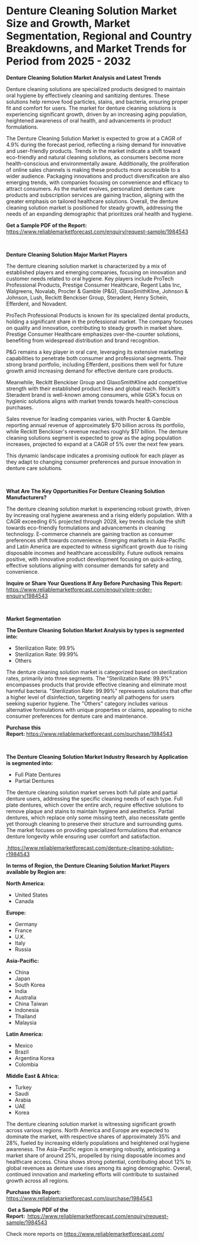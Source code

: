 <p><h1>Denture Cleaning Solution Market Size and Growth, Market Segmentation, Regional and Country Breakdowns, and Market Trends for Period from 2025 -  2032</h1></p><p><strong>Denture Cleaning Solution Market Analysis and Latest Trends</strong></p>
<p><p>Denture cleaning solutions are specialized products designed to maintain oral hygiene by effectively cleaning and sanitizing dentures. These solutions help remove food particles, stains, and bacteria, ensuring proper fit and comfort for users. The market for denture cleaning solutions is experiencing significant growth, driven by an increasing aging population, heightened awareness of oral health, and advancements in product formulations. </p><p>The Denture Cleaning Solution Market is expected to grow at a CAGR of 4.9% during the forecast period, reflecting a rising demand for innovative and user-friendly products. Trends in the market indicate a shift toward eco-friendly and natural cleaning solutions, as consumers become more health-conscious and environmentally aware. Additionally, the proliferation of online sales channels is making these products more accessible to a wider audience. Packaging innovations and product diversification are also emerging trends, with companies focusing on convenience and efficacy to attract consumers. As the market evolves, personalized denture care products and subscription services are gaining traction, aligning with the greater emphasis on tailored healthcare solutions. Overall, the denture cleaning solution market is positioned for steady growth, addressing the needs of an expanding demographic that prioritizes oral health and hygiene.</p></p>
<p><strong>Get a Sample PDF of the Report:&nbsp;</strong> <a href="https://www.reliablemarketforecast.com/enquiry/request-sample/1984543?utm_campaign=2193&utm_medium=2&utm_source=Github&utm_content=ia&utm_term=08022025&utm_id=denture-cleaning-solution">https://www.reliablemarketforecast.com/enquiry/request-sample/1984543</a></p>
<p>&nbsp;</p>
<p><strong>Denture Cleaning Solution Major Market Players</strong></p>
<p><p>The denture cleaning solution market is characterized by a mix of established players and emerging companies, focusing on innovation and customer needs related to oral hygiene. Key players include ProTech Professional Products, Prestige Consumer Healthcare, Regent Labs Inc, Walgreens, Novalab, Procter & Gamble (P&G), GlaxoSmithKline, Johnson & Johnson, Lush, Reckitt Benckiser Group, Steradent, Henry Schein, Efferdent, and Novadent.</p><p>ProTech Professional Products is known for its specialized dental products, holding a significant share in the professional market. The company focuses on quality and innovation, contributing to steady growth in market share. Prestige Consumer Healthcare emphasizes over-the-counter solutions, benefiting from widespread distribution and brand recognition.</p><p>P&G remains a key player in oral care, leveraging its extensive marketing capabilities to penetrate both consumer and professional segments. Their strong brand portfolio, including Efferdent, positions them well for future growth amid increasing demand for effective denture care products.</p><p>Meanwhile, Reckitt Benckiser Group and GlaxoSmithKline add competitive strength with their established product lines and global reach. Reckitt's Steradent brand is well-known among consumers, while GSK’s focus on hygienic solutions aligns with market trends towards health-conscious purchases.</p><p>Sales revenue for leading companies varies, with Procter & Gamble reporting annual revenue of approximately $70 billion across its portfolio, while Reckitt Benckiser's revenue reaches roughly $17 billion. The denture cleaning solutions segment is expected to grow as the aging population increases, projected to expand at a CAGR of 5% over the next few years.</p><p>This dynamic landscape indicates a promising outlook for each player as they adapt to changing consumer preferences and pursue innovation in denture care solutions.</p></p>
<p>&nbsp;</p>
<p><strong>What Are The Key Opportunities For Denture Cleaning Solution Manufacturers?</strong></p>
<p><p>The denture cleaning solution market is experiencing robust growth, driven by increasing oral hygiene awareness and a rising elderly population. With a CAGR exceeding 6% projected through 2028, key trends include the shift towards eco-friendly formulations and advancements in cleaning technology. E-commerce channels are gaining traction as consumer preferences shift towards convenience. Emerging markets in Asia-Pacific and Latin America are expected to witness significant growth due to rising disposable incomes and healthcare accessibility. Future outlook remains positive, with innovative product development focusing on quick-acting, effective solutions aligning with consumer demands for safety and convenience.</p></p>
<p><strong>Inquire or Share Your Questions If Any Before Purchasing This Report:</strong> <a href="https://www.reliablemarketforecast.com/enquiry/pre-order-enquiry/1984543?utm_campaign=2193&utm_medium=2&utm_source=Github&utm_content=ia&utm_term=08022025&utm_id=denture-cleaning-solution">https://www.reliablemarketforecast.com/enquiry/pre-order-enquiry/1984543</a></p>
<p>&nbsp;</p>
<p><strong>Market Segmentation</strong></p>
<p><strong>The Denture Cleaning Solution Market Analysis by types is segmented into:</strong></p>
<p><ul><li>Sterilization Rate: 99.9%</li><li>Sterilization Rate: 99.99%</li><li>Others</li></ul></p>
<p><p>The denture cleaning solution market is categorized based on sterilization rates, primarily into three segments. The "Sterilization Rate: 99.9%" encompasses products that provide effective cleaning and eliminate most harmful bacteria. "Sterilization Rate: 99.99%" represents solutions that offer a higher level of disinfection, targeting nearly all pathogens for users seeking superior hygiene. The "Others" category includes various alternative formulations with unique properties or claims, appealing to niche consumer preferences for denture care and maintenance.</p></p>
<p><strong>Purchase this Report:&nbsp;</strong><a href="https://www.reliablemarketforecast.com/purchase/1984543?utm_campaign=2193&utm_medium=2&utm_source=Github&utm_content=ia&utm_term=08022025&utm_id=denture-cleaning-solution">https://www.reliablemarketforecast.com/purchase/1984543</a></p>
<p>&nbsp;</p>
<p><strong>The Denture Cleaning Solution Market Industry Research by Application is segmented into:</strong></p>
<p><ul><li>Full Plate Dentures</li><li>Partial Dentures</li></ul></p>
<p><p>The denture cleaning solution market serves both full plate and partial denture users, addressing the specific cleaning needs of each type. Full plate dentures, which cover the entire arch, require effective solutions to remove plaque and stains to maintain hygiene and aesthetics. Partial dentures, which replace only some missing teeth, also necessitate gentle yet thorough cleaning to preserve their structure and surrounding gums. The market focuses on providing specialized formulations that enhance denture longevity while ensuring user comfort and satisfaction.</p></p>
<p><a href="https://www.reliablemarketforecast.com/denture-cleaning-solution-r1984543?utm_campaign=2193&utm_medium=2&utm_source=Github&utm_content=ia&utm_term=08022025&utm_id=denture-cleaning-solution">&nbsp;https://www.reliablemarketforecast.com/denture-cleaning-solution-r1984543</a></p>
<p><strong>In terms of Region, the Denture Cleaning Solution Market Players available by Region are:</strong></p>
<p>
    <p> <strong> North America: </strong>
        <ul>
            <li>United States</li>
            <li>Canada</li>
        </ul>
        </p> 
    <p> <strong> Europe: </strong>
        <ul>
            <li>Germany</li>
            <li>France</li>
            <li>U.K.</li>
            <li>Italy</li>
            <li>Russia</li>
        </ul>
        </p> 
    <p> <strong> Asia-Pacific: </strong>
        <ul>
            <li>China</li>
            <li>Japan</li>
            <li>South Korea</li>
            <li>India</li>
            <li>Australia</li>
            <li>China Taiwan</li>
            <li>Indonesia</li>
            <li>Thailand</li>
            <li>Malaysia</li>
        </ul>
        </p> 
    <p> <strong> Latin America: </strong>
        <ul>
            <li>Mexico</li>
            <li>Brazil</li>
            <li>Argentina Korea</li>
            <li>Colombia</li>
        </ul>
        </p> 
    <p> <strong> Middle East & Africa: </strong>
        <ul>
            <li>Turkey</li>
            <li>Saudi</li>
            <li>Arabia</li>
            <li>UAE</li>
            <li>Korea</li>
        </ul>
    </p>
    </p>
<p><p>The denture cleaning solution market is witnessing significant growth across various regions. North America and Europe are expected to dominate the market, with respective shares of approximately 35% and 28%, fueled by increasing elderly populations and heightened oral hygiene awareness. The Asia-Pacific region is emerging robustly, anticipating a market share of around 25%, propelled by rising disposable incomes and healthcare access. China shows strong potential, contributing about 12% to global revenues as denture use rises among its aging demographic. Overall, continued innovation and marketing efforts will contribute to sustained growth across all regions.</p></p>
<p><strong>Purchase this Report: </strong><a href="https://www.reliablemarketforecast.com/purchase/1984543?utm_campaign=2193&utm_medium=2&utm_source=Github&utm_content=ia&utm_term=08022025&utm_id=denture-cleaning-solution">https://www.reliablemarketforecast.com/purchase/1984543</a></p>
<p>&nbsp;<strong>Get a Sample PDF of the Report:&nbsp;&nbsp;</strong><a href="https://www.reliablemarketforecast.com/enquiry/request-sample/1984543?utm_campaign=2193&utm_medium=2&utm_source=Github&utm_content=ia&utm_term=08022025&utm_id=denture-cleaning-solution">https://www.reliablemarketforecast.com/enquiry/request-sample/1984543</a></p>
<p><strong></strong></p>
<p>Check more reports on <a href="https://www.reliablemarketforecast.com/?utm_campaign=2193&utm_medium=2&utm_source=Github&utm_content=ia&utm_term=08022025&utm_id=denture-cleaning-solution">https://www.reliablemarketforecast.com/</a></p>